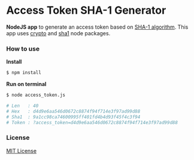 # Access Token SHA-1 Generator

**NodeJS app** to generate an access token based on [SHA-1 algorithm](http://en.wikipedia.org/wiki/SHA-1).
This app uses [crypto](http://nodejs.org/api/crypto.html) and [sha1](https://github.com/pvorb/node-sha1) node packages.

### How to use

**Install**

```sh
$ npm install
```

**Run on terminal**

```sh
$ node access_token.js

# Len   : 40
# Hex   : d4d9e6aa546d0672c8874f94f714e3f97ad99d88
# Sha1  : 9a1cc98ca74600995ff401fd4b4d93f45f4c3f94
# Token : ?access_token=d4d9e6aa546d0672c8874f94f714e3f97ad99d88
```

### License
[MIT License](http://opensource.org/licenses/MIT)
